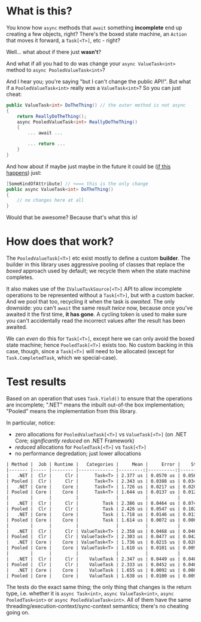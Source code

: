# What is this?

You know how `async` methods that `await` something **incomplete** end up creating a few objects, right? There's
the boxed state machine, an `Action` that moves it forward, a `Task[<T>]`, etc - right?

Well... what about if there just **wasn't**?

And what if all you had to do was change your `async ValueTask<int>` method to `async PooledValueTask<int>`?

And I hear you; you're saying "but I can't change the public API!". But what if a `PooledValueTask<int>` really *was*
a `ValueTask<int>`? So you can just cheat:

``` c#
public ValueTask<int> DoTheThing() // the outer method is not async
{
	return ReallyDoTheThing();
	async PooledValueTask<int> ReallyDoTheThing()
	{
		... await ...

		... return ...
	}
}
```

And how about if maybe just maybe in the future it could be ([if this happens](https://github.com/dotnet/csharplang/issues/1407)) just:

``` c#
[SomeKindOfAttribute] // <=== this is the only change
public async ValueTask<int> DoTheThing()
{
	// no changes here at all
}
```

Would that be awesome? Because that's what this is!

# How does that work?

The `PooledValueTask[<T>]` etc exist mostly to define a custom **builder**. The builder in this library uses aggressive pooling of classes
that replace the *boxed* approach used by default; we recycle them when the state machine completes.

It also makes use of the `IValueTaskSource[<T>]` API to allow incomplete operations to be represented without a `Task[<T>]`, but with a custom backer.
And we pool that too, recycling it when the task is *awaited*. The only downside: you can't `await` the same result *twice* now, because
once you've awaited it the first time, **it has gone**. A cycling token is used to make sure you can't accidentally read the incorrect
values after the result has been awaited.

We can *even* do this for `Task[<T>]`, except here we can only avoid the boxed state machine; hence `PooledTask[<T>]` exists too. No custom backing in this case, though, since a `Task[<T>]` will
need to be allocated (except for `Task.CompletedTask`, which we special-case).

# Test results

Based on an operation that uses `Task.Yield()` to ensure that the operations are incomplete; ".NET" means the inbuilt out-of-the box implementation; "Pooled" means the implementation from this library.

In particular, notice:

- zero allocations for `PooledValueTask[<T>]` vs `ValueTask[<T>]` (on .NET Core; *significantly reduced* on .NET Framework)
- *reduced* allocations for `PooledTask[<T>]` vs `Task[<T>]`
- no performance degredation; just lower allocations

``` txt
| Method |  Job | Runtime |   Categories |     Mean |     Error |    StdDev |  Gen 0 |  Gen 1 | Gen 2 | Allocated |
|------- |----- |-------- |------------- |---------:|----------:|----------:|-------:|-------:|------:|----------:|
|   .NET |  Clr |     Clr |      Task<T> | 2.377 us | 0.0570 us | 0.0560 us | 0.0508 | 0.0039 |     - |     344 B |
| Pooled |  Clr |     Clr |      Task<T> | 2.343 us | 0.0388 us | 0.0344 us | 0.0273 | 0.0039 |     - |     182 B |
|   .NET | Core |    Core |      Task<T> | 1.726 us | 0.0217 us | 0.0203 us | 0.0176 |      - |     - |     120 B |
| Pooled | Core |    Core |      Task<T> | 1.644 us | 0.0137 us | 0.0128 us | 0.0098 |      - |     - |      72 B |
|        |      |         |              |          |           |           |        |        |       |           |
|   .NET |  Clr |     Clr |         Task | 2.386 us | 0.0464 us | 0.0749 us | 0.0508 | 0.0039 |     - |     336 B |
| Pooled |  Clr |     Clr |         Task | 2.426 us | 0.0547 us | 0.1028 us | 0.0273 | 0.0039 |     - |     182 B |
|   .NET | Core |    Core |         Task | 1.718 us | 0.0146 us | 0.0137 us | 0.0176 |      - |     - |     112 B |
| Pooled | Core |    Core |         Task | 1.614 us | 0.0072 us | 0.0064 us | 0.0098 |      - |     - |      72 B |
|        |      |         |              |          |           |           |        |        |       |           |
|   .NET |  Clr |     Clr | ValueTask<T> | 2.358 us | 0.0468 us | 0.0460 us | 0.0508 | 0.0039 |     - |     352 B |
| Pooled |  Clr |     Clr | ValueTask<T> | 2.303 us | 0.0477 us | 0.0422 us | 0.0117 | 0.0039 |     - |     101 B |
|   .NET | Core |    Core | ValueTask<T> | 1.736 us | 0.0215 us | 0.0201 us | 0.0195 |      - |     - |     128 B |
| Pooled | Core |    Core | ValueTask<T> | 1.610 us | 0.0101 us | 0.0094 us |      - |      - |     - |         - |
|        |      |         |              |          |           |           |        |        |       |           |
|   .NET |  Clr |     Clr |    ValueTask | 2.347 us | 0.0449 us | 0.0461 us | 0.0508 | 0.0039 |     - |     344 B |
| Pooled |  Clr |     Clr |    ValueTask | 2.333 us | 0.0452 us | 0.0465 us | 0.0117 | 0.0039 |     - |     100 B |
|   .NET | Core |    Core |    ValueTask | 1.655 us | 0.0092 us | 0.0086 us | 0.0176 |      - |     - |     120 B |
| Pooled | Core |    Core |    ValueTask | 1.638 us | 0.0100 us | 0.0093 us |      - |      - |     - |         - |
```

The tests do the exact same thing; the only thing that changes is the return type, i.e. whether it is `async Task<int>`, `async ValueTask<int>`, `async PooledTask<int>` or `async PooledValueTask<int>`.
All of them have the same threading/execution-context/sync-context semantics; there's no cheating going on.

